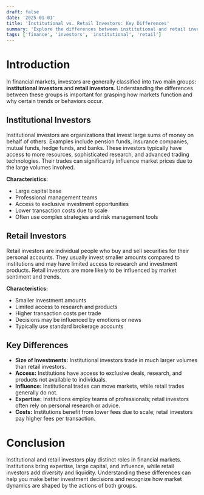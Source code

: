 ```yaml
---
draft: false
date: '2025-01-01'
title: 'Institutional vs. Retail Investors: Key Differences'
summary: 'Explore the differences between institutional and retail investors, including their characteristics, strategies, and impact on financial markets.'
tags: ['finance', 'investors', 'institutional', 'retail']
---
```


# Introduction

In financial markets, investors are generally classified into two main groups: **institutional investors** and **retail investors**. Understanding the differences between these groups is important for grasping how markets function and why certain trends or behaviors occur.

## Institutional Investors

Institutional investors are organizations that invest large sums of money on behalf of others. Examples include pension funds, insurance companies, mutual funds, hedge funds, and banks. These investors typically have access to more resources, sophisticated research, and advanced trading technologies. Their trades can significantly influence market prices due to the large volumes involved.

**Characteristics:**

- Large capital base
- Professional management teams
- Access to exclusive investment opportunities
- Lower transaction costs due to scale
- Often use complex strategies and risk management tools

## Retail Investors

Retail investors are individual people who buy and sell securities for their personal accounts. They usually invest smaller amounts compared to institutions and may have limited access to research and investment products. Retail investors are more likely to be influenced by market sentiment and trends.

**Characteristics:**

- Smaller investment amounts
- Limited access to research and products
- Higher transaction costs per trade
- Decisions may be influenced by emotions or news
- Typically use standard brokerage accounts

## Key Differences

- **Size of Investments:** Institutional investors trade in much larger volumes than retail investors.
- **Access:** Institutions have access to exclusive deals, research, and products not available to individuals.
- **Influence:** Institutional trades can move markets, while retail trades generally do not.
- **Expertise:** Institutions employ teams of professionals; retail investors often rely on personal research or advice.
- **Costs:** Institutions benefit from lower fees due to scale; retail investors pay higher fees per transaction.

# Conclusion

Institutional and retail investors play distinct roles in financial markets. Institutions bring expertise, large capital, and influence, while retail investors add diversity and liquidity. Understanding these differences can help you make better investment decisions and recognize how market dynamics are shaped by the actions of both groups.
